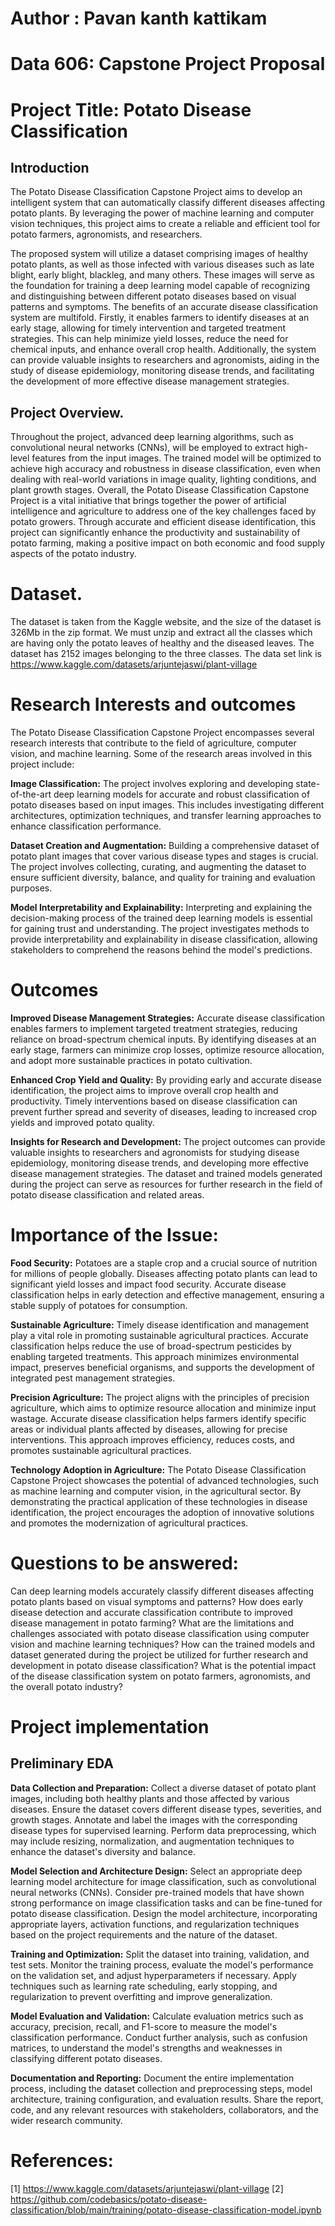 # Author : Pavan kanth kattikam

# Data 606: Capstone Project Proposal

# Project Title: Potato Disease Classification

## Introduction
The Potato Disease Classification Capstone Project aims to develop an intelligent system that can automatically classify different diseases affecting potato plants. By leveraging the power of machine learning and computer vision techniques, this project aims to create a reliable and efficient tool for potato farmers, agronomists, and researchers.

The proposed system will utilize a dataset comprising images of healthy potato plants, as well as those infected with various diseases such as late blight, early blight, blackleg, and many others. These images will serve as the foundation for training a deep learning model capable of recognizing and distinguishing between different potato diseases based on visual patterns and symptoms.
The benefits of an accurate disease classification system are multifold. Firstly, it enables farmers to identify diseases at an early stage, allowing for timely intervention and targeted treatment strategies. This can help minimize yield losses, reduce the need for chemical inputs, and enhance overall crop health. Additionally, the system can provide valuable insights to researchers and agronomists, aiding in the study of disease epidemiology, monitoring disease trends, and facilitating the development of more effective disease management strategies.

## Project Overview.
Throughout the project, advanced deep learning algorithms, such as convolutional neural networks (CNNs), will be employed to extract high-level features from the input images. The trained model will be optimized to achieve high accuracy and robustness in disease classification, even when dealing with real-world variations in image quality, lighting conditions, and plant growth stages.
Overall, the Potato Disease Classification Capstone Project is a vital initiative that brings together the power of artificial intelligence and agriculture to address one of the key challenges faced by potato growers. Through accurate and efficient disease identification, this project can significantly enhance the productivity and sustainability of potato farming, making a positive impact on both economic and food supply aspects of the potato industry.

# Dataset.
The dataset is taken from the Kaggle website, and the size of the dataset is 326Mb in the zip format. We must unzip and extract all the classes which are having only the potato leaves of healthy and the diseased leaves. 
The dataset has 2152 images belonging to the three classes. The data set link is https://www.kaggle.com/datasets/arjuntejaswi/plant-village

# Research Interests and outcomes
The Potato Disease Classification Capstone Project encompasses several research interests that contribute to the field of agriculture, computer vision, and machine learning. Some of the research areas involved in this project include:

**Image Classification:** The project involves exploring and developing state-of-the-art deep learning models for accurate and robust classification of potato diseases based on input images. This includes investigating different architectures, optimization techniques, and transfer learning approaches to enhance classification performance.

**Dataset Creation and Augmentation:** Building a comprehensive dataset of potato plant images that cover various disease types and stages is crucial. The project involves collecting, curating, and augmenting the dataset to ensure sufficient diversity, balance, and quality for training and evaluation purposes.

**Model Interpretability and Explainability:** Interpreting and explaining the decision-making process of the trained deep learning models is essential for gaining trust and understanding. The project investigates methods to provide interpretability and explainability in disease classification, allowing stakeholders to comprehend the reasons behind the model's predictions.

# Outcomes
**Improved Disease Management Strategies:** Accurate disease classification enables farmers to implement targeted treatment strategies, reducing reliance on broad-spectrum chemical inputs. By identifying diseases at an early stage, farmers can minimize crop losses, optimize resource allocation, and adopt more sustainable practices in potato cultivation.

**Enhanced Crop Yield and Quality:** By providing early and accurate disease identification, the project aims to improve overall crop health and productivity. Timely interventions based on disease classification can prevent further spread and severity of diseases, leading to increased crop yields and improved potato quality.

**Insights for Research and Development:** The project outcomes can provide valuable insights to researchers and agronomists for studying disease epidemiology, monitoring disease trends, and developing more effective disease management strategies. The dataset and trained models generated during the project can serve as resources for further research in the field of potato disease classification and related areas.

# Importance of the Issue:
**Food Security:** Potatoes are a staple crop and a crucial source of nutrition for millions of people globally. Diseases affecting potato plants can lead to significant yield losses and impact food security. Accurate disease classification helps in early detection and effective management, ensuring a stable supply of potatoes for consumption.

**Sustainable Agriculture:** Timely disease identification and management play a vital role in promoting sustainable agricultural practices. Accurate classification helps reduce the use of broad-spectrum pesticides by enabling targeted treatments. This approach minimizes environmental impact, preserves beneficial organisms, and supports the development of integrated pest management strategies.

**Precision Agriculture:** The project aligns with the principles of precision agriculture, which aims to optimize resource allocation and minimize input wastage. Accurate disease classification helps farmers identify specific areas or individual plants affected by diseases, allowing for precise interventions. This approach improves efficiency, reduces costs, and promotes sustainable agricultural practices.

**Technology Adoption in Agriculture:** The Potato Disease Classification Capstone Project showcases the potential of advanced technologies, such as machine learning and computer vision, in the agricultural sector. By demonstrating the practical application of these technologies in disease identification, the project encourages the adoption of innovative solutions and promotes the modernization of agricultural practices.

# Questions to be answered:
Can deep learning models accurately classify different diseases affecting potato plants based on visual symptoms and patterns?
How does early disease detection and accurate classification contribute to improved disease management in potato farming?
What are the limitations and challenges associated with potato disease classification using computer vision and machine learning techniques?
How can the trained models and dataset generated during the project be utilized for further research and development in potato disease classification?
What is the potential impact of the disease classification system on potato farmers, agronomists, and the overall potato industry?

# Project implementation

## Preliminary EDA

**Data Collection and Preparation:** Collect a diverse dataset of potato plant images, including both healthy plants and those affected by various diseases. Ensure the dataset covers different disease types, severities, and growth stages.
Annotate and label the images with the corresponding disease types for supervised learning.
Perform data preprocessing, which may include resizing, normalization, and augmentation techniques to enhance the dataset's diversity and balance.

**Model Selection and Architecture Design:**
Select an appropriate deep learning model architecture for image classification, such as convolutional neural networks (CNNs).
Consider pre-trained models that have shown strong performance on image classification tasks and can be fine-tuned for potato disease classification.
Design the model architecture, incorporating appropriate layers, activation functions, and regularization techniques based on the project requirements and the nature of the dataset.

**Training and Optimization:**
Split the dataset into training, validation, and test sets.
Monitor the training process, evaluate the model's performance on the validation set, and adjust hyperparameters if necessary.
Apply techniques such as learning rate scheduling, early stopping, and regularization to prevent overfitting and improve generalization.

**Model Evaluation and Validation:**
Calculate evaluation metrics such as accuracy, precision, recall, and F1-score to measure the model's classification performance.
Conduct further analysis, such as confusion matrices, to understand the model's strengths and weaknesses in classifying different potato diseases.

**Documentation and Reporting:**
Document the entire implementation process, including the dataset collection and preprocessing steps, model architecture, training configuration, and evaluation results.
Share the report, code, and any relevant resources with stakeholders, collaborators, and the wider research community.

# References:
[1] https://www.kaggle.com/datasets/arjuntejaswi/plant-village
[2] https://github.com/codebasics/potato-disease-classification/blob/main/training/potato-disease-classification-model.ipynb


